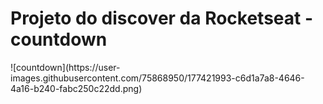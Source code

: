 <h1>Projeto do discover da Rocketseat - countdown</h1>
![countdown](https://user-images.githubusercontent.com/75868950/177421993-c6d1a7a8-4646-4a16-b240-fabc250c22dd.png)
